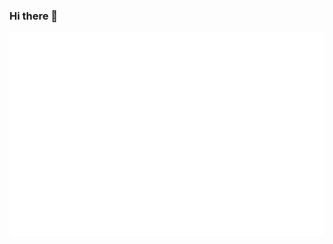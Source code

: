 ### Hi there 👋
<div align="center">
<img src="https://github.com/kubaty007/kubaty007/blob/master/metrics.plugin.isocalendar.fullyear.svg" alt="calendar">
</div>


<!--
**kubaty007/kubaty007** is a ✨ _special_ ✨ repository because its `README.md` (this file) appears on your GitHub profile.

Here are some ideas to get you started:

- 🔭 I’m currently working on ...
- 🌱 I’m currently learning ...
- 👯 I’m looking to collaborate on ...
- 🤔 I’m looking for help with ...
- 💬 Ask me about ...
- 📫 How to reach me: ...
- 😄 Pronouns: ...
- ⚡ Fun fact: ...
-->
